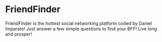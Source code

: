 # FriendFinder

FriendFinder is the hottest social networking platform coded by Daniel Imparato! Just answer a few simple questions to find your BFF! Live long and prosper!